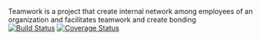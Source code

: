 Teamwork is a project that create internal network among employees of an organization and facilitates teamwork and create bonding             
[![Build Status](https://travis-ci.org/jenniekibiri/Teamwork.svg?branch=develop)](https://travis-ci.org/jenniekibiri/Teamwork)
[![Coverage Status](https://coveralls.io/repos/github/jenniekibiri/Teamwork/badge.svg?branch=develop)](https://coveralls.io/github/jenniekibiri/Teamwork?branch=develop)